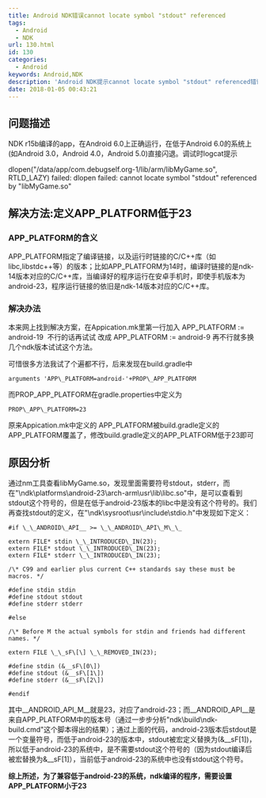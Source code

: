 ```yaml
---
title: Android NDK错误cannot locate symbol "stdout" referenced
tags:
  - Android
  - NDK
url: 130.html
id: 130
categories:
  - Android
keywords: Android,NDK
description: 'Android NDK提示cannot locate symbol "stdout" referenced错误的解决方法，APP_PLATFORM版本的含义'
date: 2018-01-05 00:43:21
---
```


## 问题描述
NDK r15b编译的app，在Android 6.0上正确运行，在低于Android 6.0的系统上(如Android 3.0，Android 4.0，Android 5.0)直接闪退。调试时logcat提示

dlopen("/data/app/com.debugself.org-1/lib/arm/libMyGame.so", RTLD_LAZY) failed: dlopen failed: cannot locate symbol "stdout" referenced by "libMyGame.so"


## 解决方法:定义APP_PLATFORM低于23

### APP_PLATFORM的含义

APP\_PLATFORM指定了编译链接，以及运行时链接的C/C++库（如libc,libstdc++等）的版本；比如APP\_PLATFORM为14时，编译时链接的是ndk-14版本对应的C/C++库，当编译好的程序运行在安卓手机时，即使手机版本为android-23，程序运行链接的依旧是ndk-14版本对应的C/C++库。

### 解决办法

本来网上找到解决方案，在Appication.mk里第一行加入 APP\_PLATFORM := android-19  不行的话再试试 改成 APP\_PLATFORM := android-9 再不行就多换几个ndk版本试试这个方法。

可惜很多方法我试了个遍都不行，后来发现在build.gradle中
```
arguments 'APP\_PLATFORM=android-'+PROP\_APP_PLATFORM
```
而PROP\_APP\_PLATFORM在gradle.properties中定义为
```
PROP\_APP\_PLATFORM=23
```
原来Appication.mk中定义的 APP\_PLATFORM被build.gradle定义的APP\_PLATFORM覆盖了，修改build.gradle定义的APP_PLATFORM低于23即可

## 原因分析

通过nm工具查看libMyGame.so，发现里面需要符号stdout，stderr，而在"\\ndk\\platforms\\android-23\\arch-arm\\usr\\lib\\libc.so"中，是可以查看到stdout这个符号的，但是在低于android-23版本的libc中是没有这个符号的。我们再查找stdout的定义，在"\\ndk\\sysroot\\usr\\include\\stdio.h"中发现如下定义：

```
#if \_\_ANDROID\_API__ >= \_\_ANDROID\_API\_M\_\_

extern FILE* stdin \_\_INTRODUCED\_IN(23);
extern FILE* stdout \_\_INTRODUCED\_IN(23);
extern FILE* stderr \_\_INTRODUCED\_IN(23);

/\* C99 and earlier plus current C++ standards say these must be macros. */

#define stdin stdin
#define stdout stdout
#define stderr stderr

#else

/\* Before M the actual symbols for stdin and friends had different names. */

extern FILE \_\_sF\[\] \_\_REMOVED_IN(23);

#define stdin (&__sF\[0\])
#define stdout (&__sF\[1\])
#define stderr (&__sF\[2\])

#endif
```
其中\_\_ANDROID\_API\_M\_\_就是23，对应了android-23；而\_\_ANDROID\_API__是来自APP\_PLATFORM中的版本号（通过一步步分析"ndk\\build\\ndk-build.cmd"这个脚本得出的结果）；通过上面的代码，android-23版本后stdout是一个变量符号，而低于android-23的版本中，stdout被宏定义替换为(&\_\_sF\[1\])，所以低于android-23的系统中，是不需要stdout这个符号的（因为stdout编译后被宏替换为&__sF\[1\]），当前低于android-23的系统中也没有stdout这个符号。


**综上所述，为了兼容低于android-23的系统，ndk编译的程序，需要设置APP_PLATFORM小于23**